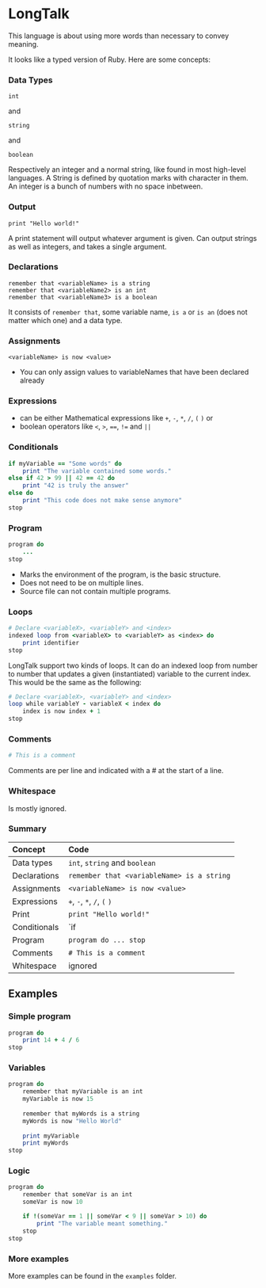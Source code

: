 # LongTalk

This language is about using more words than necessary to convey meaning.

It looks like a typed version of Ruby. Here are some concepts:

### Data Types

```
int
```

and

```
string
```

and 

```
boolean
```

Respectively an integer and a normal string, like found in most high-level languages. A String is defined by quotation marks with character in them. An integer is a bunch of numbers with no space inbetween.


### Output

```
print "Hello world!"
```

A print statement will output whatever argument is given. Can output strings as well as integers, and takes a single argument.


### Declarations

```
remember that <variableName> is a string
remember that <variableName2> is an int
remember that <variableName3> is a boolean
``` 

It consists of `remember that`, some variable name, `is a` or `is an` (does not matter which one) and a data type.

### Assignments

```
<variableName> is now <value>
```

- You can only assign values to variableNames that have been declared already

### Expressions

- can be either Mathematical expressions like `+`, `-`, `*`, `/`, `(`  `)` or
- boolean operators like `<`, `>`, `==`, `!=` and `||`

### Conditionals
```ruby
if myVariable == "Some words" do
	print "The variable contained some words."
else if 42 > 99 || 42 == 42 do
	print "42 is truly the answer"
else do
	print "This code does not make sense anymore"
stop 
```


### Program

```ruby 
program do
	...
stop
```

- Marks the environment of the program, is the basic structure.
- Does not need to be on multiple lines.
- Source file can not contain multiple programs.

### Loops

```ruby
# Declare <variableX>, <variableY> and <index>
indexed loop from <variableX> to <variableY> as <index> do
	print identifier
stop
```

LongTalk support two kinds of loops. It can do an indexed loop from number to number that updates a given (instantiated) variable to the current index. This would be the same as the following:

``` ruby
# Declare <variableX>, <variableY> and <index>
loop while variableY - variableX < index do
	index is now index + 1
stop
```


### Comments

```ruby
# This is a comment
```

Comments are per line and indicated with a # at the start of a line.

### Whitespace

Is mostly ignored.

### Summary

| Concept | Code |
|:--------|:-----|
| Data types | `int`, `string` and `boolean` |
| Declarations | `remember that <variableName> is a string` |
| Assignments | `<variableName> is now <value>` | 
| Expressions | `+`, `-`, `*`, `/`, `(`  `)` |
| Print | `print "Hello world!"` |
| Conditionals | `if <variable> || <boolean expression> do ... stop` |
| Program | `program do ... stop` |
| Comments | `# This is a comment` |
| Whitespace | ignored |


## Examples

### Simple program

```ruby
program do
	print 14 + 4 / 6
stop
```

### Variables

```ruby
program do
	remember that myVariable is an int
	myVariable is now 15
	
	remember that myWords is a string
	myWords is now "Hello World"
	
	print myVariable
	print myWords
stop
```

### Logic

```ruby
program do
    remember that someVar is an int
    someVar is now 10

    if !(someVar == 1 || someVar < 9 || someVar > 10) do
        print "The variable meant something."
    stop
stop
```

### More examples

More examples can be found in the `examples` folder.
